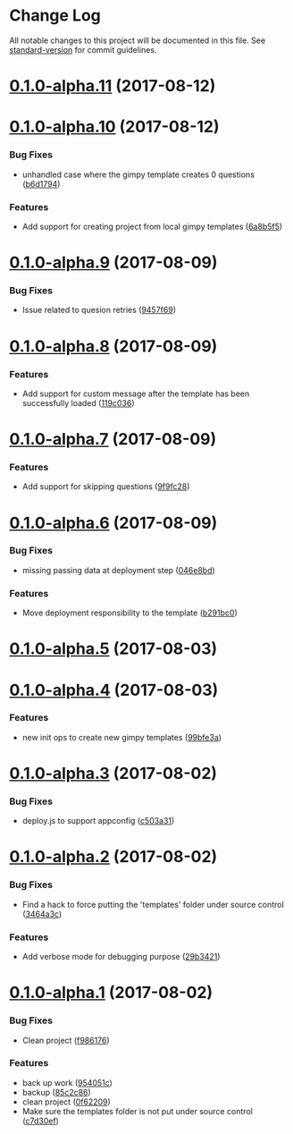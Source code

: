# Change Log

All notable changes to this project will be documented in this file. See [standard-version](https://github.com/conventional-changelog/standard-version) for commit guidelines.

<a name="0.1.0-alpha.11"></a>
# [0.1.0-alpha.11](https://github.com/nicolasdao/gimpy/compare/v0.1.0-alpha.10...v0.1.0-alpha.11) (2017-08-12)



<a name="0.1.0-alpha.10"></a>
# [0.1.0-alpha.10](https://github.com/nicolasdao/gimpy/compare/v0.1.0-alpha.9...v0.1.0-alpha.10) (2017-08-12)


### Bug Fixes

* unhandled case where the gimpy template creates 0 questions ([b6d1794](https://github.com/nicolasdao/gimpy/commit/b6d1794))


### Features

* Add support for creating project from local gimpy templates ([6a8b5f5](https://github.com/nicolasdao/gimpy/commit/6a8b5f5))



<a name="0.1.0-alpha.9"></a>
# [0.1.0-alpha.9](https://github.com/nicolasdao/gimpy/compare/v0.1.0-alpha.8...v0.1.0-alpha.9) (2017-08-09)


### Bug Fixes

* Issue related to quesion retries ([9457f69](https://github.com/nicolasdao/gimpy/commit/9457f69))



<a name="0.1.0-alpha.8"></a>
# [0.1.0-alpha.8](https://github.com/nicolasdao/gimpy/compare/v0.1.0-alpha.7...v0.1.0-alpha.8) (2017-08-09)


### Features

* Add support for custom message after the template has been successfully loaded ([119c036](https://github.com/nicolasdao/gimpy/commit/119c036))



<a name="0.1.0-alpha.7"></a>
# [0.1.0-alpha.7](https://github.com/nicolasdao/gimpy/compare/v0.1.0-alpha.6...v0.1.0-alpha.7) (2017-08-09)


### Features

* Add support for skipping questions ([9f9fc28](https://github.com/nicolasdao/gimpy/commit/9f9fc28))



<a name="0.1.0-alpha.6"></a>
# [0.1.0-alpha.6](https://github.com/nicolasdao/gimpy/compare/v0.1.0-alpha.5...v0.1.0-alpha.6) (2017-08-09)


### Bug Fixes

* missing passing data at deployment step ([046e8bd](https://github.com/nicolasdao/gimpy/commit/046e8bd))


### Features

* Move deployment responsibility to the template ([b291bc0](https://github.com/nicolasdao/gimpy/commit/b291bc0))



<a name="0.1.0-alpha.5"></a>
# [0.1.0-alpha.5](https://github.com/nicolasdao/gimpy/compare/v0.1.0-alpha.4...v0.1.0-alpha.5) (2017-08-03)



<a name="0.1.0-alpha.4"></a>
# [0.1.0-alpha.4](https://github.com/nicolasdao/gimpy/compare/v0.1.0-alpha.3...v0.1.0-alpha.4) (2017-08-03)


### Features

* new init ops to create new gimpy templates ([99bfe3a](https://github.com/nicolasdao/gimpy/commit/99bfe3a))



<a name="0.1.0-alpha.3"></a>
# [0.1.0-alpha.3](https://github.com/nicolasdao/gimpy/compare/v0.1.0-alpha.2...v0.1.0-alpha.3) (2017-08-02)


### Bug Fixes

* deploy.js to support appconfig ([c503a31](https://github.com/nicolasdao/gimpy/commit/c503a31))



<a name="0.1.0-alpha.2"></a>
# [0.1.0-alpha.2](https://github.com/nicolasdao/gimpy/compare/v0.1.0-alpha.1...v0.1.0-alpha.2) (2017-08-02)


### Bug Fixes

* Find a hack to force putting the 'templates' folder under source control ([3464a3c](https://github.com/nicolasdao/gimpy/commit/3464a3c))


### Features

* Add verbose mode for debugging purpose ([29b3421](https://github.com/nicolasdao/gimpy/commit/29b3421))



<a name="0.1.0-alpha.1"></a>
# [0.1.0-alpha.1](https://github.com/nicolasdao/gimpy/compare/v0.1.0-alpha.0...v0.1.0-alpha.1) (2017-08-02)


### Bug Fixes

* Clean project ([f986176](https://github.com/nicolasdao/gimpy/commit/f986176))


### Features

* back up work ([954051c](https://github.com/nicolasdao/gimpy/commit/954051c))
* backup ([85c2c86](https://github.com/nicolasdao/gimpy/commit/85c2c86))
* clean project ([0f62209](https://github.com/nicolasdao/gimpy/commit/0f62209))
* Make sure the templates folder is not put under source control ([c7d30ef](https://github.com/nicolasdao/gimpy/commit/c7d30ef))
